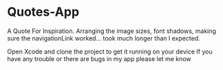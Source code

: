 # Quotes-App
A Quote For Inspiration. Arranging the image sizes, font shadows, making sure the navigationLink worked... took much longer than I expected.

Open Xcode and clone the project to get it running on your device
If you have any trouble or there are bugs in my app please let me know
